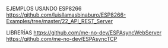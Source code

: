 EJEMPLOS USANDO ESP8266
https://github.com/luisllamasbinaburo/ESP8266-Examples/tree/master/22_API_REST_Server

LIBRERÍAS
https://github.com/me-no-dev/ESPAsyncWebServer
https://github.com/me-no-dev/ESPAsyncTCP